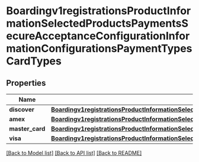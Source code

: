 # Boardingv1registrationsProductInformationSelectedProductsPaymentsSecureAcceptanceConfigurationInformationConfigurationsPaymentTypesCardTypes

## Properties
Name | Type | Description | Notes
------------ | ------------- | ------------- | -------------
**discover** | [**Boardingv1registrationsProductInformationSelectedProductsPaymentsSecureAcceptanceConfigurationInformationConfigurationsPaymentTypesCardTypesDiscover**](Boardingv1registrationsProductInformationSelectedProductsPaymentsSecureAcceptanceConfigurationInformationConfigurationsPaymentTypesCardTypesDiscover.md) |  | [optional] 
**amex** | [**Boardingv1registrationsProductInformationSelectedProductsPaymentsSecureAcceptanceConfigurationInformationConfigurationsPaymentTypesCardTypesDiscover**](Boardingv1registrationsProductInformationSelectedProductsPaymentsSecureAcceptanceConfigurationInformationConfigurationsPaymentTypesCardTypesDiscover.md) |  | [optional] 
**master_card** | [**Boardingv1registrationsProductInformationSelectedProductsPaymentsSecureAcceptanceConfigurationInformationConfigurationsPaymentTypesCardTypesDiscover**](Boardingv1registrationsProductInformationSelectedProductsPaymentsSecureAcceptanceConfigurationInformationConfigurationsPaymentTypesCardTypesDiscover.md) |  | [optional] 
**visa** | [**Boardingv1registrationsProductInformationSelectedProductsPaymentsSecureAcceptanceConfigurationInformationConfigurationsPaymentTypesCardTypesDiscover**](Boardingv1registrationsProductInformationSelectedProductsPaymentsSecureAcceptanceConfigurationInformationConfigurationsPaymentTypesCardTypesDiscover.md) |  | [optional] 

[[Back to Model list]](../README.md#documentation-for-models) [[Back to API list]](../README.md#documentation-for-api-endpoints) [[Back to README]](../README.md)


